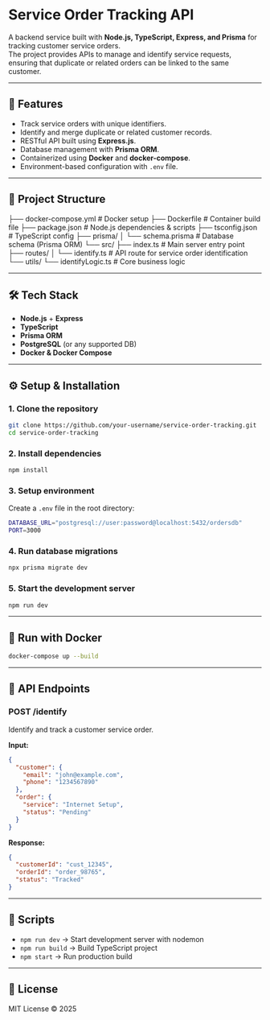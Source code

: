 # Service Order Tracking API

A backend service built with **Node.js, TypeScript, Express, and Prisma** for tracking customer service orders.  
The project provides APIs to manage and identify service requests, ensuring that duplicate or related orders can be linked to the same customer.

---

## 🚀 Features
- Track service orders with unique identifiers.
- Identify and merge duplicate or related customer records.
- RESTful API built using **Express.js**.
- Database management with **Prisma ORM**.
- Containerized using **Docker** and **docker-compose**.
- Environment-based configuration with `.env` file.

---

## 📂 Project Structure


├── docker-compose.yml # Docker setup
├── Dockerfile # Container build file
├── package.json # Node.js dependencies & scripts
├── tsconfig.json # TypeScript config
├── prisma/
│ └── schema.prisma # Database schema (Prisma ORM)
└── src/
├── index.ts # Main server entry point
├── routes/
│ └── identify.ts # API route for service order identification
└── utils/
└── identifyLogic.ts # Core business logic


---

## 🛠️ Tech Stack
- **Node.js** + **Express**
- **TypeScript**
- **Prisma ORM**
- **PostgreSQL** (or any supported DB)
- **Docker & Docker Compose**

---

## ⚙️ Setup & Installation

### 1. Clone the repository
```bash
git clone https://github.com/your-username/service-order-tracking.git
cd service-order-tracking
```

### 2. Install dependencies
```bash
npm install
```

### 3. Setup environment
Create a `.env` file in the root directory:
```bash
DATABASE_URL="postgresql://user:password@localhost:5432/ordersdb"
PORT=3000
```

### 4. Run database migrations
```bash
npx prisma migrate dev
```

### 5. Start the development server
```bash
npm run dev
```

---

## 🐳 Run with Docker
```bash
docker-compose up --build
```

---

## 📡 API Endpoints

### POST /identify
Identify and track a customer service order.

**Input:**
```json
{
  "customer": {
    "email": "john@example.com",
    "phone": "1234567890"
  },
  "order": {
    "service": "Internet Setup",
    "status": "Pending"
  }
}
```

**Response:**
```json
{
  "customerId": "cust_12345",
  "orderId": "order_98765",
  "status": "Tracked"
}
```

---

## 📌 Scripts
- `npm run dev` → Start development server with nodemon  
- `npm run build` → Build TypeScript project  
- `npm start` → Run production build  

---

## 📖 License
MIT License © 2025
